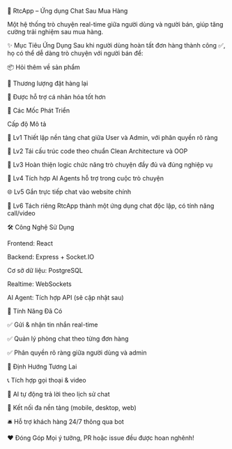 💬 RtcApp – Ứng dụng Chat Sau Mua Hàng


Một hệ thống trò chuyện real-time giữa người dùng và người bán, giúp tăng cường trải nghiệm sau mua hàng.

✨ Mục Tiêu Ứng Dụng
Sau khi người dùng hoàn tất đơn hàng thành công ✅, họ có thể dễ dàng trò chuyện với người bán để:

📦 Hỏi thêm về sản phẩm

🔁 Thương lượng đặt hàng lại

💬 Được hỗ trợ cá nhân hóa tốt hơn

🚀 Các Mốc Phát Triển


Cấp độ													Mô tả


🧱 Lv1							Thiết lập nền tảng chat giữa User và Admin, với phân quyền rõ ràng

🧹 Lv2							Tái cấu trúc code theo chuẩn Clean Architecture và OOP

🧠 Lv3							Hoàn thiện logic chức năng trò chuyện đầy đủ và đúng nghiệp vụ

🤖 Lv4							Tích hợp AI Agents hỗ trợ trong cuộc trò chuyện

🌐 Lv5							Gắn trực tiếp chat vào website chính

📱 Lv6							Tách riêng RtcApp thành một ứng dụng chat độc lập, có tính năng call/video


🛠 Công Nghệ Sử Dụng


Frontend: React

Backend: Express + Socket.IO

Cơ sở dữ liệu: PostgreSQL

Realtime: WebSockets

AI Agent: Tích hợp API (sẽ cập nhật sau)

📌 Tính Năng Đã Có


✅ Gửi & nhận tin nhắn real-time

✅ Quản lý phòng chat theo từng đơn hàng

✅ Phân quyền rõ ràng giữa người dùng và admin

🧭 Định Hướng Tương Lai


📞 Tích hợp gọi thoại & video

🧠 AI tự động trả lời theo lịch sử chat

🔗 Kết nối đa nền tảng (mobile, desktop, web)

🛎 Hỗ trợ khách hàng 24/7 thông qua bot

❤️ Đóng Góp
Mọi ý tưởng, PR hoặc issue đều được hoan nghênh!
